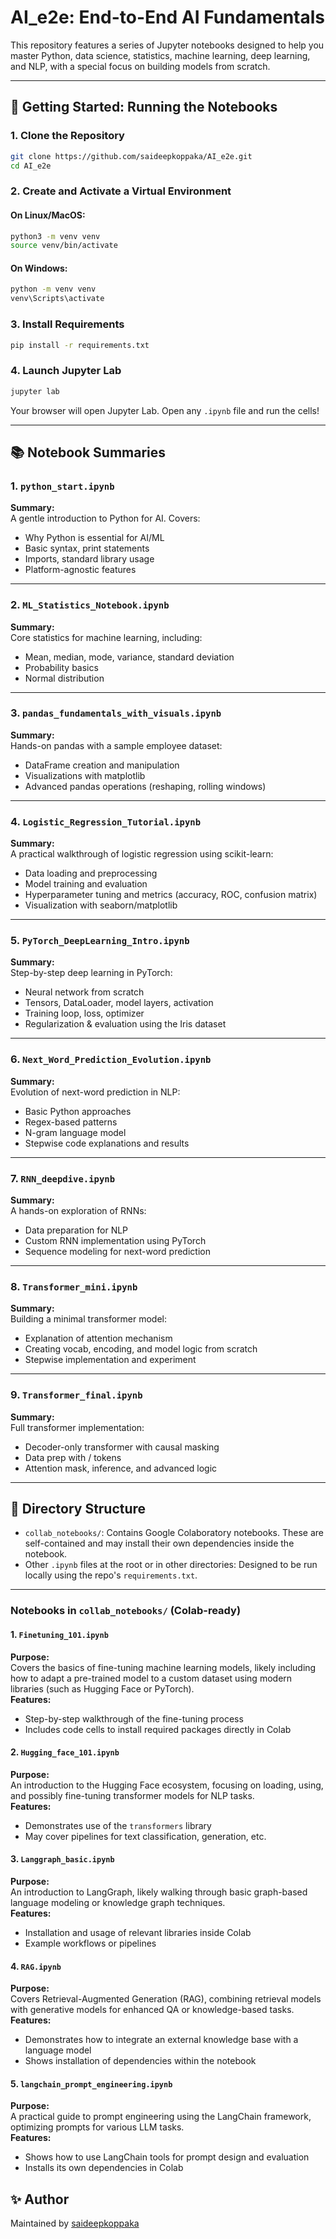 # AI_e2e: End-to-End AI Fundamentals

This repository features a series of Jupyter notebooks designed to help you master Python, data science, statistics, machine learning, deep learning, and NLP, with a special focus on building models from scratch.

---

## 🚀 Getting Started: Running the Notebooks

### 1. Clone the Repository

```bash
git clone https://github.com/saideepkoppaka/AI_e2e.git
cd AI_e2e
```

### 2. Create and Activate a Virtual Environment

#### On **Linux/MacOS**:
```bash
python3 -m venv venv
source venv/bin/activate
```

#### On **Windows**:
```bash
python -m venv venv
venv\Scripts\activate
```

### 3. Install Requirements

```bash
pip install -r requirements.txt
```

### 4. Launch Jupyter Lab

```bash
jupyter lab
```

Your browser will open Jupyter Lab. Open any `.ipynb` file and run the cells!

---

## 📚 Notebook Summaries

### 1. `python_start.ipynb`
**Summary:**  
A gentle introduction to Python for AI. Covers:
- Why Python is essential for AI/ML
- Basic syntax, print statements
- Imports, standard library usage
- Platform-agnostic features

---

### 2. `ML_Statistics_Notebook.ipynb`
**Summary:**  
Core statistics for machine learning, including:
- Mean, median, mode, variance, standard deviation
- Probability basics
- Normal distribution

---

### 3. `pandas_fundamentals_with_visuals.ipynb`
**Summary:**  
Hands-on pandas with a sample employee dataset:
- DataFrame creation and manipulation
- Visualizations with matplotlib
- Advanced pandas operations (reshaping, rolling windows)

---

### 4. `Logistic_Regression_Tutorial.ipynb`
**Summary:**  
A practical walkthrough of logistic regression using scikit-learn:
- Data loading and preprocessing
- Model training and evaluation
- Hyperparameter tuning and metrics (accuracy, ROC, confusion matrix)
- Visualization with seaborn/matplotlib

---

### 5. `PyTorch_DeepLearning_Intro.ipynb`
**Summary:**  
Step-by-step deep learning in PyTorch:
- Neural network from scratch
- Tensors, DataLoader, model layers, activation
- Training loop, loss, optimizer
- Regularization & evaluation using the Iris dataset

---

### 6. `Next_Word_Prediction_Evolution.ipynb`
**Summary:**  
Evolution of next-word prediction in NLP:
- Basic Python approaches
- Regex-based patterns
- N-gram language model
- Stepwise code explanations and results

---

### 7. `RNN_deepdive.ipynb`
**Summary:**  
A hands-on exploration of RNNs:
- Data preparation for NLP
- Custom RNN implementation using PyTorch
- Sequence modeling for next-word prediction

---

### 8. `Transformer_mini.ipynb`
**Summary:**  
Building a minimal transformer model:
- Explanation of attention mechanism
- Creating vocab, encoding, and model logic from scratch
- Stepwise implementation and experiment

---

### 9. `Transformer_final.ipynb`
**Summary:**  
Full transformer implementation:
- Decoder-only transformer with causal masking
- Data prep with <sos>/<eos> tokens
- Attention mask, inference, and advanced logic

---
## 📁 Directory Structure

- `collab_notebooks/`: Contains Google Colaboratory notebooks. These are self-contained and may install their own dependencies inside the notebook.
- Other `.ipynb` files at the root or in other directories: Designed to be run locally using the repo's `requirements.txt`.

---

### Notebooks in `collab_notebooks/` (Colab-ready)

#### 1. `Finetuning_101.ipynb`
**Purpose:**  
Covers the basics of fine-tuning machine learning models, likely including how to adapt a pre-trained model to a custom dataset using modern libraries (such as Hugging Face or PyTorch).  
**Features:**  
- Step-by-step walkthrough of the fine-tuning process
- Includes code cells to install required packages directly in Colab

#### 2. `Hugging_face_101.ipynb`
**Purpose:**  
An introduction to the Hugging Face ecosystem, focusing on loading, using, and possibly fine-tuning transformer models for NLP tasks.  
**Features:**  
- Demonstrates use of the `transformers` library
- May cover pipelines for text classification, generation, etc.

#### 3. `Langgraph_basic.ipynb`
**Purpose:**  
An introduction to LangGraph, likely walking through basic graph-based language modeling or knowledge graph techniques.  
**Features:**  
- Installation and usage of relevant libraries inside Colab
- Example workflows or pipelines

#### 4. `RAG.ipynb`
**Purpose:**  
Covers Retrieval-Augmented Generation (RAG), combining retrieval models with generative models for enhanced QA or knowledge-based tasks.  
**Features:**  
- Demonstrates how to integrate an external knowledge base with a language model
- Shows installation of dependencies within the notebook

#### 5. `langchain_prompt_engineering.ipynb`
**Purpose:**  
A practical guide to prompt engineering using the LangChain framework, optimizing prompts for various LLM tasks.  
**Features:**  
- Shows how to use LangChain tools for prompt design and evaluation
- Installs its own dependencies in Colab


## ✨ Author

Maintained by [saideepkoppaka](https://github.com/saideepkoppaka)
